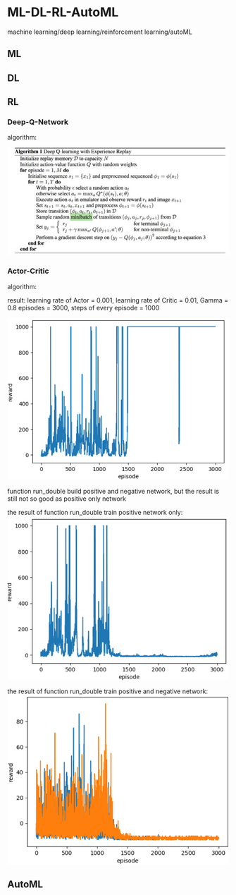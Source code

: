 # ML-DL-RL-AutoML
machine learning/deep learning/reinforcement learning/autoML

## ML

## DL

## RL
### Deep-Q-Network
algorithm:

![dqn_algorithm](./images/dqn_algorithm.png)

### Actor-Critic
algorithm:

result:
learning rate of Actor = 0.001, learning rate of Critic = 0.01, Gamma = 0.8
episodes = 3000, steps of every episode = 1000

![actor-critic](./images/actor-critic.png)

function run_double build positive and negative network, but the result is still not so good as positive only network

the result of function run_double train positive network only:
![run_double_positive_only](./images/run_double_positive_only.png)

the result of function run_double train positive and negative network:
![run_double_positive_and negative](./images/run_double_positive_and_negative.png)

## AutoML
